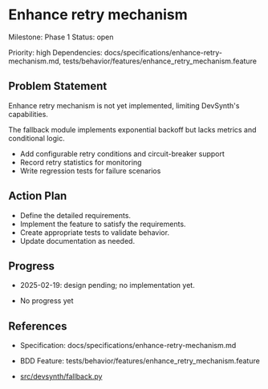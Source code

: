 # Enhance retry mechanism
Milestone: Phase 1
Status: open

Priority: high
Dependencies: docs/specifications/enhance-retry-mechanism.md, tests/behavior/features/enhance_retry_mechanism.feature

## Problem Statement
Enhance retry mechanism is not yet implemented, limiting DevSynth's capabilities.



The fallback module implements exponential backoff but lacks metrics and conditional logic.

- Add configurable retry conditions and circuit-breaker support
- Record retry statistics for monitoring
- Write regression tests for failure scenarios

## Action Plan
- Define the detailed requirements.
- Implement the feature to satisfy the requirements.
- Create appropriate tests to validate behavior.
- Update documentation as needed.

## Progress
- 2025-02-19: design pending; no implementation yet.

- No progress yet

## References
- Specification: docs/specifications/enhance-retry-mechanism.md
- BDD Feature: tests/behavior/features/enhance_retry_mechanism.feature

- [src/devsynth/fallback.py](../src/devsynth/fallback.py)
